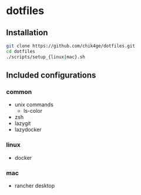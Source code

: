 # dotfiles
## Installation
```bash
git clone https://github.com/chik4ge/dotfiles.git
cd dotfiles
./scripts/setup_{linux|mac}.sh
```

## Included configurations
### common
- unix commands
    - ls-color
- zsh
- lazygit
- lazydocker

### linux
- docker

### mac
- rancher desktop
